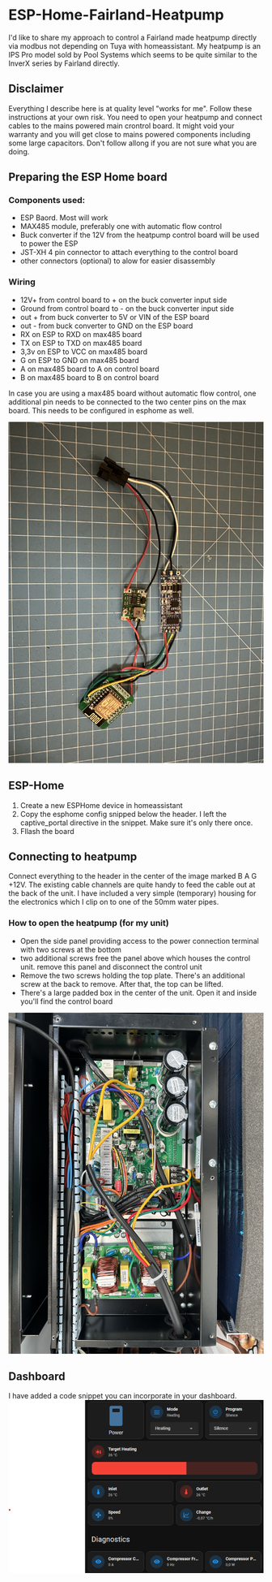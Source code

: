 # ESP-Home-Fairland-Heatpump

I'd like to share my approach to control a Fairland made heatpump directly via modbus not depending on Tuya with homeassistant. My heatpump is an IPS Pro model sold by Pool Systems which seems to be quite similar to the InverX series by Fairland directly. 

## Disclaimer

Everything I describe here is at quality level "works for me". Follow these instructions at your own risk. You need to open your heatpump and connect cables to the mains powered main crontrol board. It might void your warranty and you will get close to mains powered components including some large capacitors. Don't follow allong if you are not sure what you are doing. 

## Preparing the ESP Home board
### Components used:
- ESP Baord. Most will work
- MAX485 module, preferably one with automatic flow control
- Buck converter if the 12V from the heatpump control board will be used to power the ESP
- JST-XH 4 pin connector to attach everything to the control board
- other connectors (optional) to alow for easier disassembly

### Wiring
- 12V+ from control board to + on the buck converter input side
- Ground from control board to - on the buck converter input side
- out + from buck converter to 5V or VIN of the ESP board
- out - from buck converter to GND on the ESP board
- RX on ESP to RXD on max485 board
- TX on ESP to TXD on max485 board
- 3,3v on ESP to VCC on max485  board
- G on ESP to GND on max485 board
- A on max485 board to A on control board
- B on max485 board to B on control board

In case you are using a max485 board without automatic flow control, one additional pin needs to be connected to the two center pins on the max board. This needs to be configured in esphome as well. 

![](images/2%20esphome%20device.jpg)


## ESP-Home
1. Create a new ESPHome device in homeassistant
2. Copy the esphome config snipped below the header. I left the captive_portal directive in the snippet. Make sure it's only there once.
3. Fllash the board

## Connecting to heatpump
Connect everything to the header in the center of the image marked B A G +12V. The existing cable channels are quite handy to feed the cable out at the back of the unit. I have included a very simple (temporary) housing for the electronics which I clip on to one of the 50mm water pipes. 

### How to open the heatpump (for my unit)
- Open the side panel providing access to the power connection terminal with two screws at the bottom
- two additional screws free the panel above which houses the control unit. remove this panel and disconnect the control unit
- Remove the two screws holding the top plate. There's an additional screw at the back to remove. After that, the top can be lifted.
- There's a large padded box in the center of the unit. Open it and inside you'll find the control board

![](images/1%20control%20board.jpg)


## Dashboard
I have added a code snippet you can incorporate in your dashboard. 
![](images/6%20dashboard.png)


